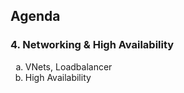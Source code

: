 ## Agenda

<h3 style="text-align: left;">4. Networking & High Availability</h3>
<ol style="list-style-type: lower-alpha;">
  <li>VNets, Loadbalancer</li>
  <li>High Availability</li>
</ol>
